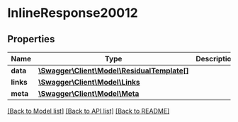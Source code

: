 # InlineResponse20012

## Properties
Name | Type | Description | Notes
------------ | ------------- | ------------- | -------------
**data** | [**\Swagger\Client\Model\ResidualTemplate[]**](ResidualTemplate.md) |  | [optional] 
**links** | [**\Swagger\Client\Model\Links**](Links.md) |  | [optional] 
**meta** | [**\Swagger\Client\Model\Meta**](Meta.md) |  | [optional] 

[[Back to Model list]](../../README.md#documentation-for-models) [[Back to API list]](../../README.md#documentation-for-api-endpoints) [[Back to README]](../../README.md)

